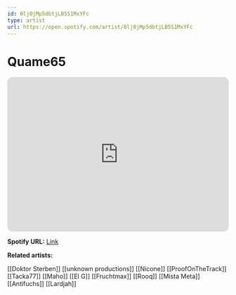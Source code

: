 ```yaml
---
id: 0lj0jMp5dbtjLB5S1MxYFc
type: artist
url: https://open.spotify.com/artist/0lj0jMp5dbtjLB5S1MxYFc
---
```

# Quame65

<iframe style="border-radius:12px" src="https://open.spotify.com/embed/artist/0lj0jMp5dbtjLB5S1MxYFc" width="100%" height="352" frameBorder="0" allowfullscreen="" allow="autoplay; clipboard-write; encrypted-media; fullscreen; picture-in-picture" loading="lazy"></iframe>

**Spotify URL:** [Link](https://open.spotify.com/artist/0lj0jMp5dbtjLB5S1MxYFc)

**Related artists:**

[[Doktor Sterben]]
[[unknown productions]]
[[Nicone]]
[[ProofOnTheTrack]]
[[Tacka77]]
[[Maho]]
[[El G]]
[[Fruchtmax]]
[[Rooq]]
[[Mista Meta]]
[[Antifuchs]]
[[Lardjah]]
